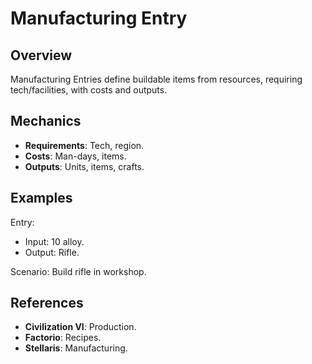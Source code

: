 # Manufacturing Entry

## Overview
Manufacturing Entries define buildable items from resources, requiring tech/facilities, with costs and outputs.

## Mechanics
- **Requirements**: Tech, region.
- **Costs**: Man-days, items.
- **Outputs**: Units, items, crafts.

## Examples

Entry:
- Input: 10 alloy.
- Output: Rifle.

Scenario: Build rifle in workshop.

## References
- **Civilization VI**: Production.
- **Factorio**: Recipes.
- **Stellaris**: Manufacturing.
